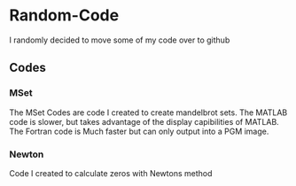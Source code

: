 # Random-Code
I randomly decided to move some of my code over to github
## Codes
### MSet
The MSet Codes are code I created to create mandelbrot sets. The MATLAB code is slower, but takes advantage of the display capibilities of MATLAB. The Fortran code is Much faster but can only output into a PGM image.
### Newton
Code I created to calculate zeros with Newtons method

